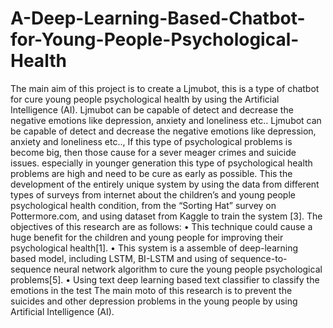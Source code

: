 # A-Deep-Learning-Based-Chatbot-for-Young-People-Psychological-Health
The main aim of this project is to create a Ljmubot, this is a type of chatbot for cure young people psychological health by using the Artificial Intelligence (AI). Ljmubot can be capable of detect and decrease the negative emotions like depression, anxiety and loneliness etc..
Ljmubot can be capable of detect and decrease the negative emotions like depression, anxiety and loneliness etc.., If this type of psychological problems is become big, then those cause for a sever meager crimes and suicide issues. especially in younger generation this type of psychological health problems are high and need to be cure as early as possible. This the development of the entirely unique system by using the data from different types of surveys from internet about the children’s and young people psychological health condition, from the “Sorting Hat” survey on Pottermore.com, and using dataset from Kaggle to train the system [3]. 
The objectives of this research are as follows:
•	This technique could cause a huge benefit for the children and young people for improving their psychological health[1].
•	This system is a assemble of deep-learning based model, including LSTM, BI-LSTM and using of sequence-to-sequence neural network algorithm to cure the young people psychological problems[5].
•	Using text deep learning based text classifier to classify the emotions in the test
The main moto of this research is to prevent the suicides and other depression problems in the young people by using Artificial Intelligence (AI).
